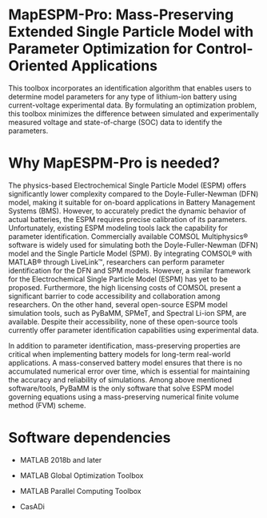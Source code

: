 # MapESPM-Pro: Mass-Preserving Extended Single Particle Model with Parameter Optimization for Control-Oriented Applications
This toolbox incorporates an identification algorithm that enables users to determine model parameters for any type of lithium-ion battery using current-voltage experimental data. By formulating an optimization problem, this toolbox minimizes the difference between simulated and experimentally measured voltage and state-of-charge (SOC) data to identify the parameters.

# Why MapESPM-Pro is needed?
The physics-based Electrochemical Single Particle Model (ESPM) offers significantly lower complexity compared to the Doyle-Fuller-Newman (DFN) model, making it suitable for on-board applications in Battery Management Systems (BMS). However, to accurately predict the dynamic behavior of actual batteries, the ESPM requires precise calibration of its parameters. Unfortunately, existing ESPM modeling tools lack the capability for parameter identification.
Commercially available COMSOL Multiphysics® software is widely used for simulating both the Doyle-Fuller-Newman (DFN) model and the Single Particle Model (SPM). By integrating COMSOL® with MATLAB® through LiveLink™, researchers can perform parameter identification for the DFN and SPM models. However, a similar framework for the Electrochemical Single Particle Model (ESPM) has yet to be proposed. Furthermore, the high licensing costs of COMSOL present a significant barrier to code accessibility and collaboration among researchers. On the other hand, several open-source ESPM model simulation tools, such as PyBaMM, SPMeT, and Spectral Li-ion SPM, are available. Despite their accessibility, none of these open-source tools currently offer parameter identification capabilities using experimental data.

In addition to parameter identification, mass-preserving properties are critical when implementing battery models for long-term real-world applications. A mass-conserved battery model ensures that there is no accumulated numerical error over time, which is essential for maintaining the accuracy and reliability of simulations. Among above mentioned software/tools, PyBaMM is the only software that solve ESPM model governing equations using a mass-preserving numerical finite volume method (FVM) scheme.

# Software dependencies
- MATLAB 2018b and later

- MATLAB Global Optimization Toolbox

- MATLAB Parallel Computing Toolbox

- CasADi
